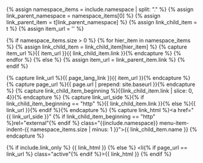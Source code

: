 {% assign namespace_items = include.namespace | split: "." %}
{% assign link_parent_namespace = namespace_items[0] %}
{% assign link_parent_item = t[link_parent_namespace] %}
{% assign link_child_item = t %}
{% assign item_url = '' %}

{% if namespace_items.size > 0 %}
  {% for hier_item in namespace_items %}
    {% assign link_child_item = link_child_item[hier_item] %}
    {% capture item_url %}{{ item_url }}{{ link_child_item.link }}{% endcapture %}
  {% endfor %}
{% else %}
  {% assign item_url = link_parent_item.link %}
{% endif %}

{% capture link_url %}{{ page_lang_link }}{{ item_url }}{% endcapture %}
{% capture page_url %}{{ page.url | prepend: site.baseurl }}{% endcapture %}
{% capture link_child_item_beginning %}{{link_child_item.link | slice: 0, 4}}{% endcapture %}
{% capture link_url_side %}{% if link_child_item_beginning == "http" %}{{ link_child_item.link }}{% else %}{{ link_url }}{% endif %}{% endcapture %}
{% capture link_html %}<a href="{{ link_url_side }}" {% if link_child_item_beginning == "http" %}rel="external"{% endif %} class="{{include.namespace}} menu-item-indent-{{ namespace_items.size | minus: 1 }}">{{ link_child_item.name }} </a>{% endcapture %}

{% if include.link_only %}
  {{ link_html }}
{% else %}
  <li{% if page_url == link_url %} class="active"{% endif %}>{{ link_html }}</li>
{% endif %}
